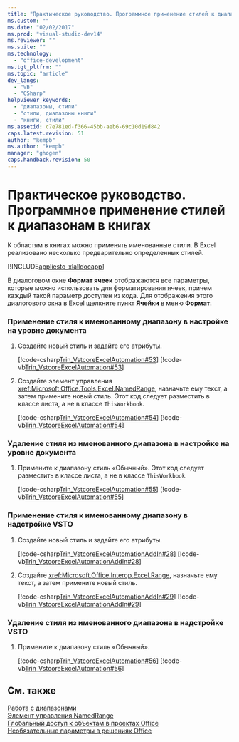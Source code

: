 ```yaml
---
title: "Практическое руководство. Программное применение стилей к диапазонам в книгах"
ms.custom: ""
ms.date: "02/02/2017"
ms.prod: "visual-studio-dev14"
ms.reviewer: ""
ms.suite: ""
ms.technology: 
  - "office-development"
ms.tgt_pltfrm: ""
ms.topic: "article"
dev_langs: 
  - "VB"
  - "CSharp"
helpviewer_keywords: 
  - "диапазоны, стили"
  - "стили, диапазоны книги"
  - "книги, стили"
ms.assetid: c7e781ed-f366-45bb-aeb6-69c10d19d842
caps.latest.revision: 51
author: "kempb"
ms.author: "kempb"
manager: "ghogen"
caps.handback.revision: 50
---
```

# Практическое руководство. Программное применение стилей к диапазонам в книгах
  К областям в книгах можно применять именованные стили. В Excel реализовано несколько предварительно определенных стилей.  
  
 [!INCLUDE[appliesto_xlalldocapp](../vsto/includes/appliesto-xlalldocapp-md.md)]  
  
 В диалоговом окне **Формат ячеек** отображаются все параметры, которые можно использовать для форматирования ячеек, причем каждый такой параметр доступен из кода. Для отображения этого диалогового окна в Excel щелкните пункт **Ячейки** в меню **Формат**.  
  
### Применение стиля к именованному диапазону в настройке на уровне документа  
  
1.  Создайте новый стиль и задайте его атрибуты.  
  
     [!code-csharp[Trin_VstcoreExcelAutomation#53](../snippets/csharp/VS_Snippets_OfficeSP/Trin_VstcoreExcelAutomation/CS/Sheet1.cs#53)]
     [!code-vb[Trin_VstcoreExcelAutomation#53](../snippets/visualbasic/VS_Snippets_OfficeSP/Trin_VstcoreExcelAutomation/VB/Sheet1.vb#53)]  
  
2.  Создайте элемент управления <xref:Microsoft.Office.Tools.Excel.NamedRange>, назначьте ему текст, а затем примените новый стиль. Этот код следует разместить в классе листа, а не в классе `ThisWorkbook`.  
  
     [!code-csharp[Trin_VstcoreExcelAutomation#54](../snippets/csharp/VS_Snippets_OfficeSP/Trin_VstcoreExcelAutomation/CS/Sheet1.cs#54)]
     [!code-vb[Trin_VstcoreExcelAutomation#54](../snippets/visualbasic/VS_Snippets_OfficeSP/Trin_VstcoreExcelAutomation/VB/Sheet1.vb#54)]  
  
### Удаление стиля из именованного диапазона в настройке на уровне документа  
  
1.  Примените к диапазону стиль «Обычный». Этот код следует разместить в классе листа, а не в классе `ThisWorkbook`.  
  
     [!code-csharp[Trin_VstcoreExcelAutomation#55](../snippets/csharp/VS_Snippets_OfficeSP/Trin_VstcoreExcelAutomation/CS/Sheet1.cs#55)]
     [!code-vb[Trin_VstcoreExcelAutomation#55](../snippets/visualbasic/VS_Snippets_OfficeSP/Trin_VstcoreExcelAutomation/VB/Sheet1.vb#55)]  
  
### Применение стиля к именованному диапазону в надстройке VSTO  
  
1.  Создайте новый стиль и задайте его атрибуты.  
  
     [!code-csharp[Trin_VstcoreExcelAutomationAddIn#28](../snippets/csharp/VS_Snippets_OfficeSP/Trin_VstcoreExcelAutomationAddIn/CS/ThisAddIn.cs#28)]
     [!code-vb[Trin_VstcoreExcelAutomationAddIn#28](../snippets/visualbasic/VS_Snippets_OfficeSP/Trin_VstcoreExcelAutomationAddIn/VB/ThisAddIn.vb#28)]  
  
2.  Создайте <xref:Microsoft.Office.Interop.Excel.Range>, назначьте ему текст, а затем примените новый стиль.  
  
     [!code-csharp[Trin_VstcoreExcelAutomationAddIn#29](../snippets/csharp/VS_Snippets_OfficeSP/Trin_VstcoreExcelAutomationAddIn/CS/ThisAddIn.cs#29)]
     [!code-vb[Trin_VstcoreExcelAutomationAddIn#29](../snippets/visualbasic/VS_Snippets_OfficeSP/Trin_VstcoreExcelAutomationAddIn/VB/ThisAddIn.vb#29)]  
  
### Удаление стиля из именованного диапазона в надстройке VSTO  
  
1.  Примените к диапазону стиль «Обычный».  
  
     [!code-csharp[Trin_VstcoreExcelAutomation#56](../snippets/csharp/VS_Snippets_OfficeSP/Trin_VstcoreExcelAutomation/CS/Sheet1.cs#56)]
     [!code-vb[Trin_VstcoreExcelAutomation#56](../snippets/visualbasic/VS_Snippets_OfficeSP/Trin_VstcoreExcelAutomation/VB/Sheet1.vb#56)]  
  
## См. также  
 [Работа с диапазонами](../vsto/working-with-ranges.md)   
 [Элемент управления NamedRange](../vsto/namedrange-control.md)   
 [Глобальный доступ к объектам в проектах Office](../vsto/global-access-to-objects-in-office-projects.md)   
 [Необязательные параметры в решениях Office](../vsto/optional-parameters-in-office-solutions.md)  
  
  